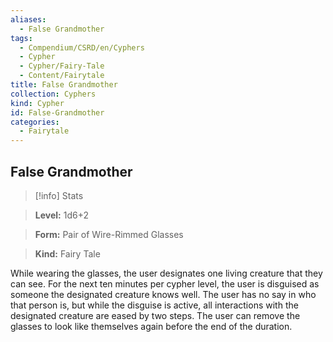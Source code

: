 ```yaml
---
aliases:
  - False Grandmother
tags:
  - Compendium/CSRD/en/Cyphers
  - Cypher
  - Cypher/Fairy-Tale
  - Content/Fairytale
title: False Grandmother
collection: Cyphers
kind: Cypher
id: False-Grandmother
categories:
  - Fairytale
---
```

## False Grandmother    
>[!info] Stats    
> **Level:** 1d6+2    
> **Form:** Pair of Wire-Rimmed Glasses    
> **Kind:** Fairy Tale  
    
While wearing the glasses, the user designates one living creature that they can see. For the next ten minutes per cypher level, the user is disguised as someone the designated creature knows well. The user has no say in who that person is, but while the disguise is active, all interactions with the designated creature are eased by two steps. The user can remove the glasses to look like themselves again before the end of the duration.
